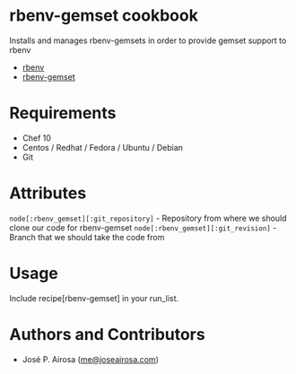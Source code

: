 # rbenv-gemset cookbook

Installs and manages rbenv-gemsets in order to provide gemset support to rbenv

* [rbenv](https://github.com/sstephenson/rbenv)
* [rbenv-gemset](https://github.com/jamis/rbenv-gemset)

# Requirements

* Chef 10
* Centos / Redhat / Fedora / Ubuntu / Debian
* Git

# Attributes

`node[:rbenv_gemset][:git_repository]` - Repository from where we should clone our code for rbenv-gemset
`node[:rbenv_gemset][:git_revision]` - Branch that we should take the code from

# Usage

Include recipe[rbenv-gemset] in your run_list.

# Authors and Contributors

* José P. Airosa (<me@joseairosa.com>)